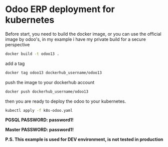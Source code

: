 # Odoo ERP deployment for kubernetes

Before start, you need to build the docker image, or you can use the official image by odoo's, in my example i have my private build for a secure perspective

```bash
docker build -t odoo13 .
```

add a tag 

```bash
docker tag odoo13 dockerhub_username/odoo13
```
push the image to your dockerhub account

```bash
docker push dockerhub_username/odoo13
```
then you are ready to deploy the odoo to your kubernetes.

```bash
kubectl apply -f k8s-odoo.yaml
```
**PGSQL PASSWORD: password1!**

**Master PASSWORD: password1!**

**P.S. This example is used for DEV environment, is not tested in production**
